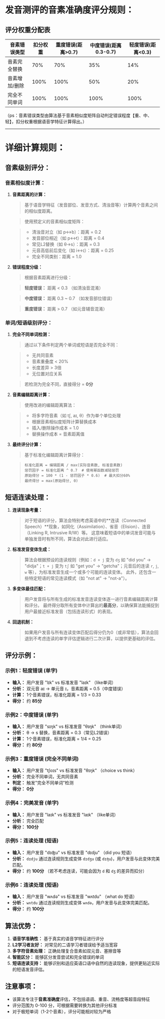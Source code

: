 # 发音测评的音素准确度评分规则：

## 评分权重分配表

| 音素错误类型 | 扣分权重 | 重度错误(距离\>0.7) | 中度错误(距离0.3-0.7) | 轻度错误(距离\<0.3) |
|--------------|----------|-------------------|---------------------|------------------|
| 音素完全替换 | 70%      | 70%               | 35%                 | 14%              |
| 音素增加/删除 | 100%     | 100%              | 50%                 | 20%              |
| 完全不同单词 | 100%     | 100%              | 100%                | 100%             |

（ps：音素错误类型由算法基于音素相似度矩阵自动判定错误程度【重、中、轻】，扣分权重根据语音学特征计算得出。）

-----

# 详细计算规则：

## 音素级别评分：

### 音素相似度计算：

1.  **音素距离的计算：**

    > 基于语音学特征（发音部位、发音方式、清浊音等）计算两个音素之间的相似度距离。

    > 使用预定义的音素相似度矩阵：

    >   * 清浊音对立（如 p↔b）：距离 = 0.2
    >   * 发音部位相近（如 p↔t）：距离 = 0.4
    >   * 常见L2替换（如 θ→s）：距离 = 0.3
    >   * 元音高低前后变化（如 i↔ɪ）：距离 = 0.25
    >   * 完全不同类别：距离 = 1.0

2.  **错误程度分级：**

    > 根据音素距离进行分级：

    > **轻度错误：** 距离 \< 0.3 （如清浊音混淆）

    > **中度错误：** 距离 0.3 \~ 0.7 （如发音部位错误）

    > **重度错误：** 距离 \> 0.7 （如元音辅音混淆）

### 单词/短语级别评分：

1.  **完全不同单词检测：**

    > 通过以下条件判定两个单词或短语是否完全不同：

    >   * 无共同音素
    >   * 音素重叠度 \< 20%
    >   * 长度差异 \> 3倍
    >   * 无位置对应关系

    > 若检测为完全不同，直接得分 = **0分**

2.  **音素编辑距离计算：**

    > 使用改进的编辑距离算法：

    >   * 将多字符音素（如 tʃ, aɪ, θ）作为单个单位处理
    >   * 根据音素相似度矩阵计算替换成本
    >   * 插入/删除操作成本 = 1.0
    >   * 替换操作成本 = 音素距离值

3.  **最终评分计算：**

    > 基于标准化编辑距离计算得分：

    > ```
    > 标准化距离 = 编辑距离 / max(实际音素数, 标准音素数)
    > 惩罚因子 = 标准化距离 ^ 0.7  # 使用幂函数减轻惩罚
    > 原始得分 = 100 * (1 - 惩罚因子 * 0.6)  # 最大扣分60%
    > 最终得分 = max(原始得分, 0)
    > ```

## 短语连读处理：

1.  **连读现象考量：**

    > 对于短语的评分，算法会特别考虑英语中的\*\*连读（Connected Speech）\*\*现象，如同化（Assimilation）、省音（Elision）、连音（Linking R, Intrusive R/W）等。
    > 这意味着短语中的单词发音可能与单独发音时有所不同，算法会对此进行适应。

2.  **标准发音变体生成：**

    > 算法会根据预设的连读规则（例如：`d + j` 变为 `dʒ` 如 "did you" -\> "didja"；`t + j` 变为 `tʃ` 如 "get you" -\> "getcha"；元音后的连读 `r`, `j`, `w` 等），为标准发音生成一个或多个可能的连读变体。
    > 此外，还包含一些特定短语的常见连读模式（如 "not at" -\> "not-a"）。

3.  **多变体最佳匹配：**

    > 用户发音将与所有生成的标准发音连读变体逐一进行音素编辑距离计算和评分。
    > 最终得分取所有变体中计算出的**最高分**，以确保算法能捕捉到用户最接近标准发音（包括连读形式）的表现。

4.  **回退机制：**

    > 如果用户发音与所有连读变体匹配后得分仍为0（或非常低），算法会回退到不考虑连读的单字评估逻辑进行二次计算，以提供更基础的评估。

## 评分示例：

### 示例1：轻度错误 (单字)

  * **输入：** 用户发音 "lɪk" vs 标准发音 "laɪk" （like单词）
  * **分析：** 双元音 aɪ → 单元音 ɪ，音素距离 = 0.5（中度错误）
  * **计算：** 1个音素错误，标准化距离 = 1/3 = 0.33
  * **得分：** 约 **85分**

### 示例2：中度错误 (单字)

  * **输入：** 用户发音 "sɪŋk" vs 标准发音 "θɪŋk" （think单词）
  * **分析：** θ → s 替换，音素距离 = 0.3（常见L2错误）
  * **计算：** 1个音素错误，标准化距离 = 1/4 = 0.25
  * **得分：** 约 **80分**

### 示例3：重度错误 (完全不同单词)

  * **输入：** 用户发音 "tʃoɪs" vs 标准发音 "θɪŋk" （choice vs think）
  * **分析：** 完全不同单词，无共同音素
  * **判定：** 触发"完全不同单词"检测
  * **得分：** **0分**

### 示例4：完美发音 (单字)

  * **输入：** 用户发音 "laɪk" vs 标准发音 "laɪk" （like单词）
  * **分析：** 完全匹配
  * **得分：** **100分**

### 示例5：连读处理 (短语)

  * **输入：** 用户发音 "dɪʤu" vs 标准发音 "dɪdju" （did you 短语）
  * **分析：** `dɪdju` 通过连读规则生成变体 `dɪdʒu` (或 `dɪʤu`)，用户发音与此变体完美匹配。
  * **得分：** 约 **100分** （若不考虑连读，可能会因为 `d` 和 `dʒ` 的差异而扣分）

### 示例6：连读处理 (短语)

  * **输入：** 用户发音 "wʌdə" vs 标准发音 "wʌtdu" （what do 短语）
  * **分析：** `wʌtdu` 通过连读规则生成变体 `wʌdə`，用户发音与此变体完美匹配。
  * **得分：** 约 **100分**

## 算法优势：

1.  **语音学准确性：** 基于真实的语音学特征进行评分
2.  **L2学习者友好：** 对常见的二语学习者错误给予适当宽容
3.  **多字符音素处理：** 正确处理复合音素如双元音、塞擦音等
4.  **智能区分：** 能够区分发音尝试和完全错误的单词
5.  **短语连读支持：** 能够识别和适应英语口语中自然的连读现象，提供更贴近实际的短语发音评估。

## 注意事项：

  * 该算法专注于**音素准确度**评估，不包括语调、重音、流畅度等超音段特征
  * 评分范围为 0-100 分，可根据需要转换为其他评分标准
  * 对于极短单词（1-2个音素），评分可能相对较为严格